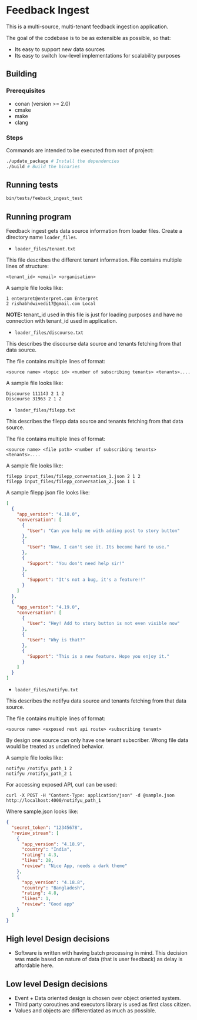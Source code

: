 # Feedback Ingest

This is a multi-source, multi-tenant feedback ingestion application.

The goal of the codebase is to be as extensible as possible, so that:
- Its easy to support new data sources
- Its easy to switch low-level implementations for scalability purposes

## Building

### Prerequisites

- conan (version >= 2.0)
- cmake
- make
- clang

### Steps

Commands are intended to be executed from root of project:
```bash
./update_package # Install the dependencies
./build # Build the binaries
```

## Running tests

```bash
bin/tests/feeback_ingest_test
```

## Running program


Feedback ingest gets data source information from loader files.
Create a directory name `loader_files`.

- `loader_files/tenant.txt`

This file describes the different tenant information.
File contains multiple lines of structure:
```
<tenant_id> <email> <organisation>
```

A sample file looks like:

```
1 enterpret@enterpret.com Enterpret
2 rishabhdwivedi17@gmail.com Local
```

**NOTE:** tenant_id used in this file is just for loading purposes and have no
connection with tenant_id used in application.

- `loader_files/discourse.txt`

This describes the discourse data source and tenants fetching from that data
source.

The file contains multiple lines of format:
```
<source name> <topic id> <number of subscribing tenants> <tenants>....
```

A sample file looks like:
```
Discourse 111143 2 1 2
Discourse 31963 2 1 2
```

- `loader_files/filepp.txt`

This describes the filepp data source and tenants fetching from that data
source.

The file contains multiple lines of format:
```
<source name> <file path> <number of subscribing tenants> <tenants>....
```

A sample file looks like:
```
filepp input_files/filepp_conversation_1.json 2 1 2
filepp input_files/filepp_conversation_2.json 1 1
```

A sample filepp json file looks like:
```json
[
  {
    "app_version": "4.18.0",
    "conversation": [
      {
        "User": "Can you help me with adding post to story button"
      },
      {
        "User": "Now, I can't see it. Its become hard to use."
      },
      {
        "Support": "You don't need help sir!"
      },
      {
        "Support": "It's not a bug, it's a feature!!"
      }
    ]
  },
  {
    "app_version": "4.19.0",
    "conversation": [
      {
        "User": "Hey! Add to story button is not even visible now"
      },
      {
        "User": "Why is that?"
      },
      {
        "Support": "This is a new feature. Hope you enjoy it."
      }
    ]
  }
]
```

- `loader_files/notifyu.txt`

This describes the notifyu data source and tenants fetching from that data
source.

The file contains multiple lines of format:
```
<source name> <exposed rest api route> <subscribing tenant>
```

By design one source can only have one tenant subscriber. Wrong file data
would be treated as undefined behavior.

A sample file looks like:
```
notifyu /notifyu_path_1 2
notifyu /notifyu_path_2 1
```

For accessing exposed API, curl can be used:
```
curl -X POST -H "Content-Type: application/json" -d @sample.json http://localhost:4000/notifyu_path_1
```

Where sample.json looks like:
```json
{
  "secret_token": "12345678",
  "review_stream": [
    {
      "app_version": "4.18.9",
      "country": "India",
      "rating": 4.3,
      "likes": 28,
      "review": "Nice App, needs a dark theme"
    },
    {
      "app_version": "4.18.8",
      "country": "Bangladesh",
      "rating": 4.8,
      "likes": 1,
      "review": "Good app"
    }
  ]
}
```


## High level Design decisions

- Software is written with having batch processing in mind. This decision was
  made based on nature of data (that is user feedback) as delay is affordable
  here.

## Low level Design decisions

- Event + Data oriented design is chosen over object oriented system.
- Third party coroutines and executors library is used as first class citizen.
- Values and objects are differentiated as much as possible.
